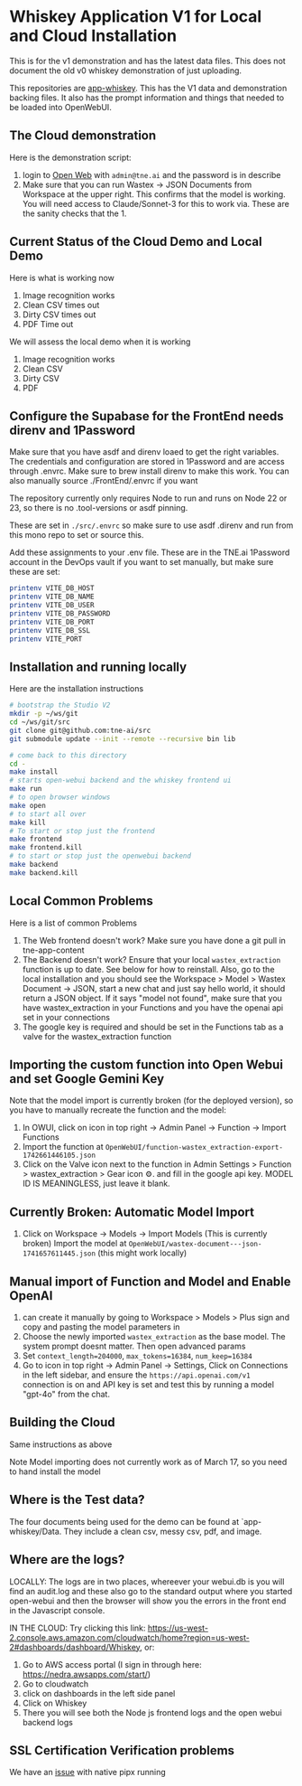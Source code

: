 # Whiskey Application V1 for Local and Cloud Installation

This is for the v1 demonstration and has the latest data files. This does not
document the old v0 whiskey demonstration of just uploading.

This repositories are [app-whiskey](https://github.com/tne-ai/app-whiskey). This
has the V1 data and demonstration backing files. It also has the prompt
information and things that needed to be loaded into OpenWebUI.

## The Cloud demonstration

Here is the demonstration script:

1. login to [Open Web](https://open-webui.dev.tne.ai) with `admin@tne.ai` and
   the password is in describe
1. Make sure that you can run Wastex -> JSON Documents from Workspace at the
   upper right. This confirms that the model is working. You will need access to
   Claude/Sonnet-3 for this to work via. These are the sanity checks that the 1.

## Current Status of the Cloud Demo and Local Demo

Here is what is working now

1. Image recognition works
1. Clean CSV times out
1. Dirty CSV times out
1. PDF Time out

We will assess the local demo when it is working

1. Image recognition works
1. Clean CSV
1. Dirty CSV
1. PDF

## Configure the Supabase for the FrontEnd needs direnv and 1Password

Make sure that you have asdf and direnv loaed to get the right variables. The
credentials and configuration are stored in 1Password and are access through
.envrc. Make sure to brew install direnv to make this work. You can also
manually source ./FrontEnd/.envrc if you want

The repository currently only requires Node to run and runs on Node 22 or 23, so
there is no .tool-versions or asdf pinning.

These are set in `./src/.envrc` so make sure to use asdf .direnv and run from
this mono repo to set or source this.

Add these assignments to your .env file. These are in the TNE.ai 1Password
account in the DevOps vault if you want to set manually, but make sure these are
set:

```sh
printenv VITE_DB_HOST
printenv VITE_DB_NAME
printenv VITE_DB_USER
printenv VITE_DB_PASSWORD
printenv VITE_DB_PORT
printenv VITE_DB_SSL
printenv VITE_PORT
```

## Installation and running locally

Here are the installation instructions

```sh
# bootstrap the Studio V2
mkdir -p ~/ws/git
cd ~/ws/git/src
git clone git@github.com:tne-ai/src
git submodule update --init --remote --recursive bin lib

# come back to this directory
cd -
make install
# starts open-webui backend and the whiskey frontend ui
make run
# to open browser windows
make open
# to start all over
make kill
# To start or stop just the frontend
make frontend
make frontend.kill
# to start or stop just the openwebui backend
make backend
make backend.kill
```

## Local Common Problems

Here is a list of common Problems

1. The Web frontend doesn't work? Make sure you have done a git pull in
   tne-app-content
1. The Backend doesn't work? Ensure that your local `wastex_extraction` function is up to date. See below for how to reinstall.
   Also, go to the local installation and you should see the
   Workspace > Model > Wastex Document -> JSON, start a new chat and just say
   hello world, it should return a JSON object. If it says "model not found", make
   sure that you have wastex_extraction in your Functions and you have the openai api set in your connections
1. The google key is required and should be set in the Functions tab as a valve for the wastex_extraction function

## Importing the custom function into Open Webui and set Google Gemini Key

Note that the model import is currently broken (for the deployed version), so you have to manually recreate
the function and the model:

1. In OWUI, click on icon in top right -> Admin Panel -> Function -> Import Functions
1. Import the function at `OpenWebUI/function-wastex_extraction-export-1742661446105.json`
1. Click on the Valve icon next to the function in Admin Settings > Function >
   wastex_extraction > Gear icon ⚙️. and fill in the google api
   key. MODEL ID IS MEANINGLESS, just leave it blank.

## Currently Broken: Automatic Model Import

1. Click on Workspace -> Models -> Import Models (This is currently broken)
   Import the model at `OpenWebUI/wastex-document---json-1741657611445.json`
   (this might work locally)

## Manual import of Function and Model and Enable OpenAI

1. can create it manually by going to
   Workspace > Models > Plus sign and copy and pasting the model parameters in
1. Choose the newly imported `wastex_extraction` as the base model. The system
   prompt doesnt matter. Then open advanced params
1. Set `context_length=204000`, `max_tokens=16384`, `num_keep=16384`
1. Go to icon in top right -> Admin Panel -> Settings, Click on Connections in
   the left sidebar, and ensure the `https://api.openai.com/v1` connection is on
   and API key is set and test this by running a model "gpt-4o" from the chat.

## Building the Cloud

Same instructions as above

Note Model importing does not currently work as of March 17, so you need to hand
install the model

## Where is the Test data?

The four documents being used for the demo can be found at `app-whiskey/Data.
They include a clean csv, messy csv, pdf, and image.

## Where are the logs?

LOCALLY:
The logs are in two places, whereever your webui.db is you will find an
audit.log and these also go to the standard output where you started open-webui
and then the browser will show you the errors in the front end in the
Javascript console.

IN THE CLOUD:
Try clicking this link: https://us-west-2.console.aws.amazon.com/cloudwatch/home?region=us-west-2#dashboards/dashboard/Whiskey, or:
1. Go to AWS access portal (I sign in through here: https://nedra.awsapps.com/start/)
2. Go to cloudwatch
3. click on dashboards in the left side panel
4. Click on Whiskey
5. There you will see both the Node js frontend logs and the open webui backend logs

## SSL Certification Verification problems

We have an [issue](https://github.com/open-webui/open-webui/discussions/3702)
with native pipx running
